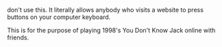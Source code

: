 don't use this. It literally allows anybody who visits a website to press buttons on your computer keyboard.


This is for the purpose of playing 1998's You Don't Know Jack online with friends.
